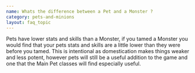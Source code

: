 ```yaml
---
name: Whats the difference between a Pet and a Monster ?
category: pets-and-minions
layout: faq_topic
---
```

Pets have lower stats and skills than a Monster, if you tamed a Monster you would find that your pets stats and skills are a little lower than they were before you tamed. This is intentional as domestication makes things weaker and less potent, however pets will still be a useful addition to the game and one that the Main Pet classes will find especially useful.